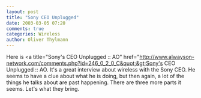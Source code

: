 ```yaml
---
layout: post
title: "Sony CEO Unplugged"
date: 2003-03-05 07:20
comments: true
categories: Wireless
author: Oliver Thylmann
---
```



Here is &lt;a title=&quot;Sony's CEO Unplugged :: AO&quot; href=&quot;http://www.alwayson-network.com/comments.php?id=246_0_2_0_C&quot;&gt;Sony's CEO Unplugged :: AO. It's a great interview about wireless with the Sony CEO. He seems to have a clue about what he is doing, but then again, a lot of the things he talks about are past happening. There are three more parts it seems. Let's what they bring.


